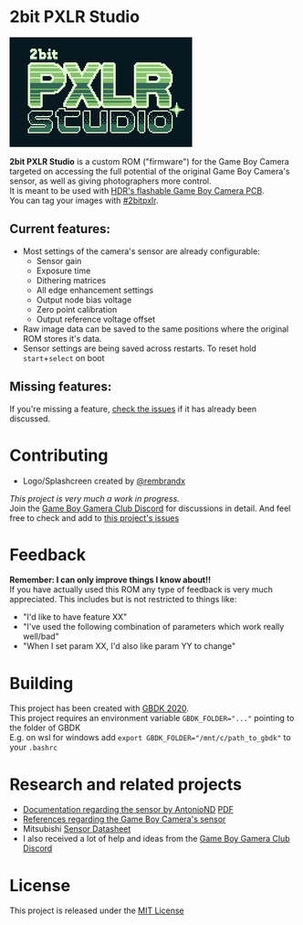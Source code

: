 # 2bit PXLR Studio
![2bit PXLR Studio Logo](assets/2bitpxlr.png "2bit PXLR Studio")

**2bit PXLR Studio** is a custom ROM ("firmware") for the Game Boy Camera targeted on accessing the full potential of the original Game Boy Camera's sensor, as well as giving photographers more control.   
It is meant to be used with [HDR's flashable Game Boy Camera PCB](https://github.com/HDR/Gameboy-Camera-Flashcart).   
You can tag your images with [#2bitpxlr](https://www.instagram.com/explore/tags/2bitpxlr/).   

## Current features:
+ Most settings of the camera's sensor are already configurable:
  + Sensor gain
  + Exposure time
  + Dithering matrices
  + All edge enhancement settings
  + Output node bias voltage
  + Zero point calibration
  + Output reference voltage offset
+ Raw image data can be saved to the same positions where the original ROM stores it's data.
+ Sensor settings are being saved across restarts. To reset hold `start`+`select` on boot

## Missing features:
If you're missing a feature, [check the issues](https://github.com/HerrZatacke/custom-camera-rom/issues) if it has already been discussed.   

# Contributing
* Logo/Splashcreen created by [@rembrandx](https://www.instagram.com/rembrandx/)

_This project is very much a work in progress._  
Join the [Game Boy Gamera Club Discord](https://discord.gg/C7WFJHG) for discussions in detail. And feel free to check and add to [this project's issues](https://github.com/HerrZatacke/custom-camera-rom/issues)  

# Feedback
**Remember: I can only improve things I know about!!**  
If you have actually used this ROM any type of feedback is very much appreciated. This includes but is not restricted to things like:
+ "I'd like to have feature XX"
+ "I've used the following combination of parameters which work really well/bad"
+ "When I set param XX, I'd also like param YY to change"

# Building
This project has been created with [GBDK 2020](https://github.com/gbdk-2020/gbdk-2020).  
This project requires an environment variable `GBDK_FOLDER="..."` pointing to the folder of GBDK  
E.g. on wsl for windows add `export GBDK_FOLDER="/mnt/c/path_to_gbdk"` to your `.bashrc`

# Research and related projects
- [Documentation regarding the sensor by AntonioND](https://github.com/AntonioND/gbcam-rev-engineer) [PDF](https://github.com/AntonioND/gbcam-rev-engineer/blob/master/doc/gb_camera_doc_v1_1_1.pdf)
- [References regarding the Game Boy Camera's sensor](https://github.com/Raphael-Boichot/Play-with-the-Game-Boy-Camera-Mitsubishi-M64282FP-sensor)
- Mitsubishi [Sensor Datasheet](https://pdf1.alldatasheet.com/datasheet-pdf/view/146598/MITSUBISHI/M64282FP.html)
- I also received a lot of help and ideas from the [Game Boy Gamera Club Discord](https://discord.gg/C7WFJHG)

# License
This project is released under the [MIT License](LICENSE)
